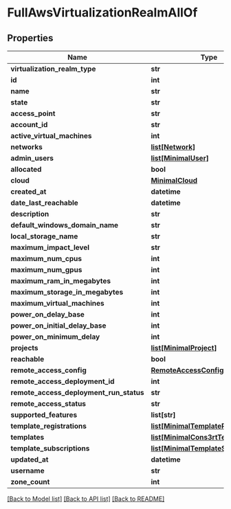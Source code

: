 # FullAwsVirtualizationRealmAllOf

## Properties
Name | Type | Description | Notes
------------ | ------------- | ------------- | -------------
**virtualization_realm_type** | **str** |  | [optional] 
**id** | **int** |  | [optional] 
**name** | **str** |  | 
**state** | **str** |  | [optional] 
**access_point** | **str** |  | [optional] 
**account_id** | **str** |  | 
**active_virtual_machines** | **int** |  | [optional] 
**networks** | [**list[Network]**](Network.md) |  | 
**admin_users** | [**list[MinimalUser]**](MinimalUser.md) |  | [optional] 
**allocated** | **bool** |  | [optional] 
**cloud** | [**MinimalCloud**](MinimalCloud.md) |  | [optional] 
**created_at** | **datetime** |  | [optional] 
**date_last_reachable** | **datetime** |  | [optional] 
**description** | **str** |  | 
**default_windows_domain_name** | **str** |  | [optional] 
**local_storage_name** | **str** |  | [optional] 
**maximum_impact_level** | **str** |  | [optional] 
**maximum_num_cpus** | **int** |  | [optional] 
**maximum_num_gpus** | **int** |  | [optional] 
**maximum_ram_in_megabytes** | **int** |  | [optional] 
**maximum_storage_in_megabytes** | **int** |  | [optional] 
**maximum_virtual_machines** | **int** |  | [optional] 
**power_on_delay_base** | **int** |  | [optional] 
**power_on_initial_delay_base** | **int** |  | [optional] 
**power_on_minimum_delay** | **int** |  | [optional] 
**projects** | [**list[MinimalProject]**](MinimalProject.md) |  | [optional] 
**reachable** | **bool** |  | [optional] 
**remote_access_config** | [**RemoteAccessConfig**](RemoteAccessConfig.md) |  | [optional] 
**remote_access_deployment_id** | **int** |  | [optional] 
**remote_access_deployment_run_status** | **str** |  | [optional] 
**remote_access_status** | **str** |  | [optional] 
**supported_features** | **list[str]** |  | [optional] 
**template_registrations** | [**list[MinimalTemplateRegistration]**](MinimalTemplateRegistration.md) |  | [optional] 
**templates** | [**list[MinimalCons3rtTemplateData]**](MinimalCons3rtTemplateData.md) |  | [optional] 
**template_subscriptions** | [**list[MinimalTemplateSubscription]**](MinimalTemplateSubscription.md) |  | [optional] 
**updated_at** | **datetime** |  | [optional] 
**username** | **str** |  | 
**zone_count** | **int** |  | [optional] 

[[Back to Model list]](../README.md#documentation-for-models) [[Back to API list]](../README.md#documentation-for-api-endpoints) [[Back to README]](../README.md)


